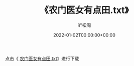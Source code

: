 ﻿---
title:  《农门医女有点田.txt》
date:   2022-01-02T00:00:00+00:00
author: 听松阁
layout: post
permalink: /农门医女有点田/
categories: 小说
tags: [小说]
---

点击《 [农门医女有点田.txt](http://img.660000.xyz/bookstukust/book/bntxt/10/农门医女有点田.txt)》进行下载